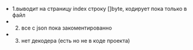 
+ 1.выводит на страницу index строку []byte, кодирует пока только в файл
+ 2. все с json пока закоментированно
+ 3. нет декодера (есть но не в коде проекта)
